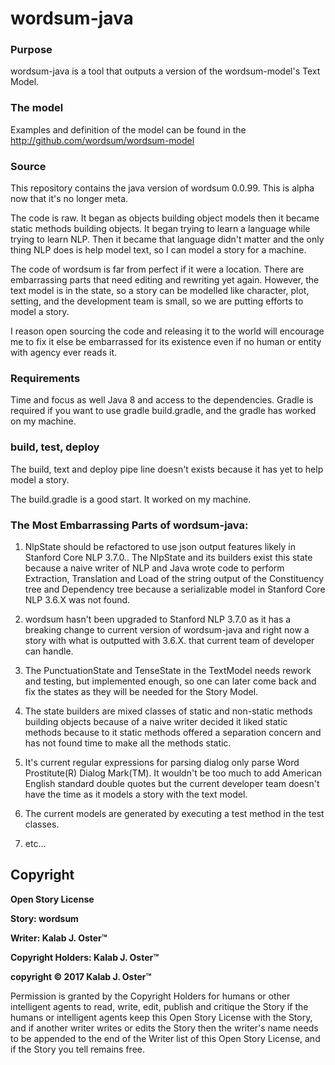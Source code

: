 # wordsum-java

### Purpose

wordsum-java is a tool that outputs a version of the wordsum-model's Text Model.


### The model

Examples and definition of the model can be found in the http://github.com/wordsum/wordsum-model


### Source

This repository contains the java version of wordsum 0.0.99. This is alpha now that it's no longer meta.

The code is raw. It began as objects building object models then it became static methods building objects. It began trying to learn a language while trying to learn NLP. Then it became that language didn't matter and the only thing NLP does is help model text, so I can model a story for a machine.

The code of wordsum is far from perfect if it were a location. There are embarrassing parts that need editing and rewriting yet again. However, the text model is in the state, so a story can be modelled like character, plot, setting, and the development team is small, so we are putting efforts to model a story.

I reason open sourcing the code and releasing it to the world will encourage me to fix it else be embarrassed for its existence even if no human or entity with agency ever reads it.


### Requirements

Time and focus as well Java 8 and access to the dependencies. Gradle is required if you want to use gradle build.gradle, and the gradle has worked on my machine.


### build, test, deploy

The build, text and deploy pipe line doesn't exists because it has yet to help model a story.

The build.gradle is a good start. It worked on my machine.


### The Most Embarrassing Parts of wordsum-java:

1. NlpState should be refactored to use json output features likely in Stanford Core NLP 3.7.0.. The NlpState and its builders exist this state because a naive writer of NLP and Java wrote code to perform Extraction, Translation and Load of the string output of the Constituency tree and Dependency tree because a serializable  model in Stanford Core NLP 3.6.X was not found.

2. wordsum hasn't been upgraded to Stanford NLP 3.7.0 as it has a breaking change to current version of wordsum-java and right now a story with what is outputted with 3.6.X. that current team of developer can handle.

3. The PunctuationState and TenseState in the TextModel needs rework and testing, but implemented enough, so one can later come back and fix the states as they will be needed for the Story Model.

4. The state builders are mixed classes of static and non-static methods building objects because of a naive writer decided it liked static methods because to it static methods offered a separation concern and has not found time to make all the methods static.

5. It's current regular expressions for parsing dialog only parse Word Prostitute(R) Dialog Mark(TM). It wouldn't be too much to add American English standard double quotes but the current developer team doesn't have the time as it models a story with the text model.

6. The current models are generated by executing a test method in the test classes.

7. etc...


## Copyright

  **Open Story License**

  **Story: wordsum**

  **Writer: Kalab J. Oster&trade;**

  **Copyright Holders: Kalab J. Oster&trade;**

  **copyright &copy; 2017 Kalab J. Oster&trade;**

  Permission is granted by the Copyright Holders for humans or other intelligent agents to read, write, edit, publish and critique the Story if the humans or intelligent agents keep this Open Story License with the Story, and if another writer writes or edits the Story then the writer's name needs to be appended to the end of the Writer list of this Open Story License, and if the Story you tell remains free.




